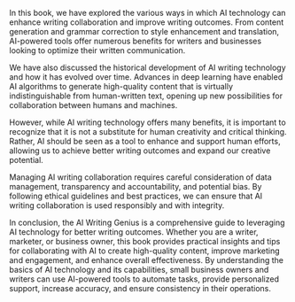 
In this book, we have explored the various ways in which AI technology can enhance writing collaboration and improve writing outcomes. From content generation and grammar correction to style enhancement and translation, AI-powered tools offer numerous benefits for writers and businesses looking to optimize their written communication.

We have also discussed the historical development of AI writing technology and how it has evolved over time. Advances in deep learning have enabled AI algorithms to generate high-quality content that is virtually indistinguishable from human-written text, opening up new possibilities for collaboration between humans and machines.

However, while AI writing technology offers many benefits, it is important to recognize that it is not a substitute for human creativity and critical thinking. Rather, AI should be seen as a tool to enhance and support human efforts, allowing us to achieve better writing outcomes and expand our creative potential.

Managing AI writing collaboration requires careful consideration of data management, transparency and accountability, and potential bias. By following ethical guidelines and best practices, we can ensure that AI writing collaboration is used responsibly and with integrity.

In conclusion, the AI Writing Genius is a comprehensive guide to leveraging AI technology for better writing outcomes. Whether you are a writer, marketer, or business owner, this book provides practical insights and tips for collaborating with AI to create high-quality content, improve marketing and engagement, and enhance overall effectiveness. By understanding the basics of AI technology and its capabilities, small business owners and writers can use AI-powered tools to automate tasks, provide personalized support, increase accuracy, and ensure consistency in their operations.
